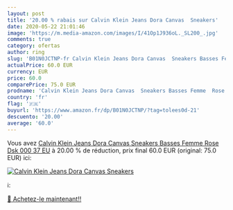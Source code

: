 ```yaml
---
layout: post
title: '20.00 % rabais sur Calvin Klein Jeans Dora Canvas  Sneakers'
date: 2020-05-22 21:01:46
image: 'https://m.media-amazon.com/images/I/41Op1J936oL._SL200_.jpg'
comments: true
category: ofertas
author: ring
slug: 'B01N0JCTNP-fr Calvin Klein Jeans Dora Canvas  Sneakers Basses Femme  Rose  Dsk 000   37 EU'
actualPrice: 60.0 EUR
currency: EUR
price: 60.0
comparePrice: 75.0 EUR
prodname: 'Calvin Klein Jeans Dora Canvas  Sneakers Basses Femme  Rose  Dsk 000   37 EU'
country: 'fr'
flag: '🇫🇷'
buyurl: 'https://www.amazon.fr/dp/B01N0JCTNP/?tag=tolees0d-21'
descuento: '20.00'
average: '60.0'
---
```


Vous avez [Calvin Klein Jeans Dora Canvas  Sneakers Basses Femme  Rose  Dsk 000   37 EU](https://www.amazon.fr/dp/B01N0JCTNP/?tag=tolees0d-21)  à  20.00 % de réduction, prix final  60.0 EUR (original: 75.0 EUR) ici:

[![Calvin Klein Jeans Dora Canvas  Sneakers](https://m.media-amazon.com/images/I/41Op1J936oL._SL200_.jpg)](https://www.amazon.fr/dp/B01N0JCTNP/?tag=tolees0d-21)

ℹ️:


[🛒 Achetez-le maintenant!!](https://www.amazon.fr/dp/B01N0JCTNP/?tag=tolees0d-21)
